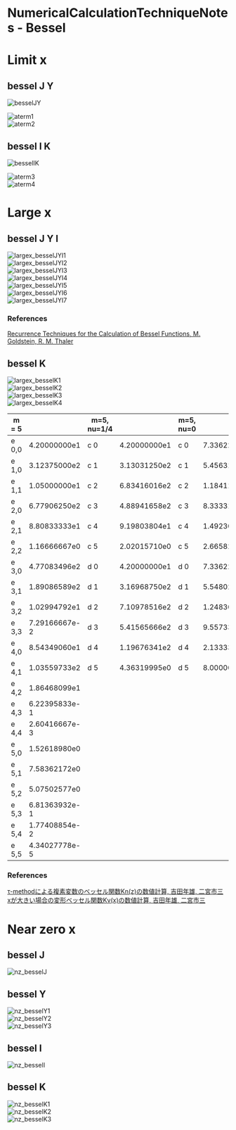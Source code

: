# NumericalCalculationTechniqueNotes - Bessel

# Limit x

## bessel J Y

![besselJY](https://github.com/tk-yoshimura/NumericalCalculationTechniqueNotes/blob/main/Bessel/limit_besselJY.svg)  

![aterm1](https://github.com/tk-yoshimura/NumericalCalculationTechniqueNotes/blob/main/Bessel/aterm1.svg)  
![aterm2](https://github.com/tk-yoshimura/NumericalCalculationTechniqueNotes/blob/main/Bessel/aterm2.svg)  

## bessel I K

![besselIK](https://github.com/tk-yoshimura/NumericalCalculationTechniqueNotes/blob/main/Bessel/limit_besselIK.svg)  

![aterm3](https://github.com/tk-yoshimura/NumericalCalculationTechniqueNotes/blob/main/Bessel/aterm3.svg)  
![aterm4](https://github.com/tk-yoshimura/NumericalCalculationTechniqueNotes/blob/main/Bessel/aterm4.svg)  

# Large x

## bessel J Y I

![largex_besselJYI1](https://github.com/tk-yoshimura/NumericalCalculationTechniqueNotes/blob/main/Bessel/largex_besselJYI1.svg)  
![largex_besselJYI2](https://github.com/tk-yoshimura/NumericalCalculationTechniqueNotes/blob/main/Bessel/largex_besselJYI2.svg)  
![largex_besselJYI3](https://github.com/tk-yoshimura/NumericalCalculationTechniqueNotes/blob/main/Bessel/largex_besselJYI3.svg)  
![largex_besselJYI4](https://github.com/tk-yoshimura/NumericalCalculationTechniqueNotes/blob/main/Bessel/largex_besselJYI4.svg)  
![largex_besselJYI5](https://github.com/tk-yoshimura/NumericalCalculationTechniqueNotes/blob/main/Bessel/largex_besselJYI5.svg)  
![largex_besselJYI6](https://github.com/tk-yoshimura/NumericalCalculationTechniqueNotes/blob/main/Bessel/largex_besselJYI6.svg)  
![largex_besselJYI7](https://github.com/tk-yoshimura/NumericalCalculationTechniqueNotes/blob/main/Bessel/largex_besselJYI7.svg)  

### References
[Recurrence Techniques for the Calculation of Bessel Functions, M. Goldstein, R. M. Thaler](https://www.ams.org/journals/mcom/1959-13-066/S0025-5718-1959-0105794-5/)

## bessel K

![largex_besselK1](https://github.com/tk-yoshimura/NumericalCalculationTechniqueNotes/blob/main/Bessel/largex_besselK1.svg)  
![largex_besselK2](https://github.com/tk-yoshimura/NumericalCalculationTechniqueNotes/blob/main/Bessel/largex_besselK2.svg)  
![largex_besselK3](https://github.com/tk-yoshimura/NumericalCalculationTechniqueNotes/blob/main/Bessel/largex_besselK3.svg)  
![largex_besselK4](https://github.com/tk-yoshimura/NumericalCalculationTechniqueNotes/blob/main/Bessel/largex_besselK4.svg)  

| m = 5 || m=5, nu=1/4 || m=5, nu=0 ||
|----|----|----|----|----|----|
| e 0,0 | 4.20000000e1 | c 0 | 4.20000000e1 | c 0 | 7.33622633e1 |
| e 1,0 | 3.12375000e2 | c 1 | 3.13031250e2 | c 1 | 5.45631834e2 |
| e 1,1 | 1.05000000e1 | c 2 | 6.83416016e2 | c 2 | 1.18411278e3 |
| e 2,0 | 6.77906250e2 | c 3 | 4.88941658e2 | c 3 | 8.33331549e2 |
| e 2,1 | 8.80833333e1 | c 4 | 9.19803804e1 | c 4 | 1.49230906e2 |
| e 2,2 | 1.16666667e0 | c 5 | 2.02015710e0 | c 5 | 2.66582710e0 |
| e 3,0 | 4.77083496e2 | d 0 | 4.20000000e1 | d 0 | 7.33622633e1 |
| e 3,1 | 1.89086589e2 | d 1 | 3.16968750e2 | d 1 | 5.54802116e2 |
| e 3,2 | 1.02994792e1 | d 2 | 7.10978516e2 | d 2 | 1.24830476e3 |
| e 3,3 | 7.29166667e-2 | d 3 | 5.41565666e2 | d 3 | 9.55733333e2 |
| e 4,0 | 8.54349060e1 | d 4 | 1.19676341e2 | d 4 | 2.13333333e2 |
| e 4,1 | 1.03559733e2 | d 5 | 4.36319995e0 | d 5 | 8.00000000e0 |
| e 4,2 | 1.86468099e1 |
| e 4,3 | 6.22395833e-1 |
| e 4,4 | 2.60416667e-3 |
| e 5,0 | 1.52618980e0 |
| e 5,1 | 7.58362172e0 |
| e 5,2 | 5.07502577e0 |
| e 5,3 | 6.81363932e-1 |
| e 5,4 | 1.77408854e-2 |
| e 5,5 | 4.34027778e-5 |

### References
[τ-methodによる複素変数のベッセル関数Kn(z)の数値計算, 吉田年雄, 二宮市三](https://jglobal.jst.go.jp/detail?JGLOBAL_ID=201602016064662431)  
[xが大きい場合の変形ベッセル関数Kν(x)の数値計算, 吉田年雄, 二宮市三](https://jglobal.jst.go.jp/detail?JGLOBAL_ID=200902097152448770)  

# Near zero x

## bessel J

![nz_besselJ](https://github.com/tk-yoshimura/NumericalCalculationTechniqueNotes/blob/main/Bessel/nz_besselJ.svg)  

## bessel Y

![nz_besselY1](https://github.com/tk-yoshimura/NumericalCalculationTechniqueNotes/blob/main/Bessel/nz_besselY1.svg)  
![nz_besselY2](https://github.com/tk-yoshimura/NumericalCalculationTechniqueNotes/blob/main/Bessel/nz_besselY2.svg)  
![nz_besselY3](https://github.com/tk-yoshimura/NumericalCalculationTechniqueNotes/blob/main/Bessel/nz_besselY3.svg)  

## bessel I

![nz_besselI](https://github.com/tk-yoshimura/NumericalCalculationTechniqueNotes/blob/main/Bessel/nz_besselI.svg)  

## bessel K

![nz_besselK1](https://github.com/tk-yoshimura/NumericalCalculationTechniqueNotes/blob/main/Bessel/nz_besselK1.svg)  
![nz_besselK2](https://github.com/tk-yoshimura/NumericalCalculationTechniqueNotes/blob/main/Bessel/nz_besselK2.svg)  
![nz_besselK3](https://github.com/tk-yoshimura/NumericalCalculationTechniqueNotes/blob/main/Bessel/nz_besselK3.svg)  